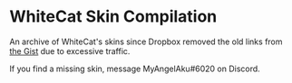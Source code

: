 # WhiteCat Skin Compilation
An archive of WhiteCat's skins since Dropbox removed the old links from [the Gist](https://gist.github.com/myangelaku/d08b8c69df2effd36a3ae8ed642fc6bf) due to excessive traffic.

If you find a missing skin, message MyAngelAku#6020 on Discord.
